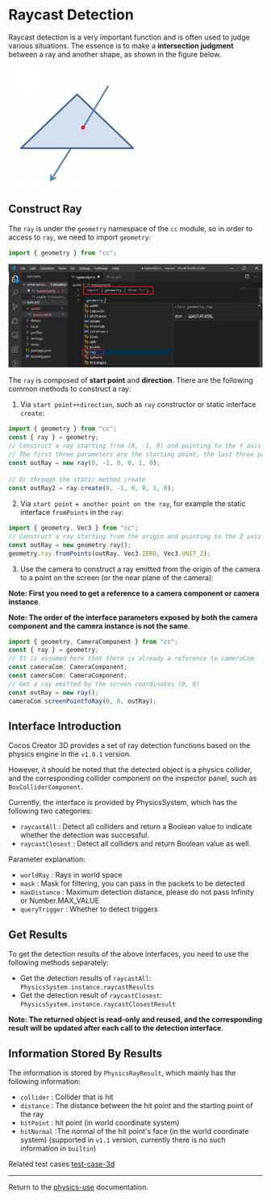 # Raycast Detection

Raycast detection is a very important function and is often used to judge various situations.
The essence is to make a **intersection judgment** between a ray and another shape, as shown in the figure below.

![raycast](img/raycast.jpg)

## Construct Ray

The `ray` is under the `geometry` namespace of the `cc` module, so in order to access to `ray`, we need to import `geometry`:

```ts
import { geometry } from "cc";
```

![import geometry](img/import-geometry.jpg)

The `ray` is composed of **start point** and **direction**. There are the following common methods to construct a ray:

1. Via `start point++direction`, such as `ray` constructor or static interface `create`:

```ts
import { geometry } from "cc";
const { ray } = geometry;
// Construct a ray starting from (0, -1, 0) and pointing to the Y axis
// The first three parameters are the starting point, the last three parameters are the direction
const outRay = new ray(0, -1, 0, 0, 1, 0);

// Or through the static method create
const outRay2 = ray.create(0, -1, 0, 0, 1, 0);
```

2. Via `start point` +` another point on the ray`, for example the static interface `fromPoints` in the `ray`:

```ts
import { geometry, Vec3 } from "cc";
// Construct a ray starting from the origin and pointing to the Z axis
const outRay = new geometry.ray();
geometry.ray.fromPoints(outRay, Vec3.ZERO, Vec3.UNIT_Z);
```

3. Use the camera to construct a ray emitted from the origin of the camera to a point on the screen (or the near plane of the camera):

**Note: First you need to get a reference to a camera component or camera instance**.

**Note: The order of the interface parameters exposed by both the camera component and the camera instance is not the same**.

```ts
import { geometry, CameraComponent } from "cc";
const { ray } = geometry;
// It is assumed here that there is already a reference to cameraCom
const cameraCom: CameraComponent;
const cameraCom: CameraComponent;
// Get a ray emitted by the screen coordinates (0, 0)
const outRay = new ray();
cameraCom.screenPointToRay(0, 0, outRay);
```

## Interface Introduction

Cocos Creator 3D provides a set of ray detection functions based on the physics engine in the `v1.0.1` version.

However, it should be noted that the detected object is a physics collider, and the corresponding collider component on the inspector panel, such as `BoxColliderComponent`.

Currently, the interface is provided by PhysicsSystem, which has the following two categories:

- `raycastAll` : Detect all colliders and return a Boolean value to indicate whether the detection was successful.
- `raycastClosest` : Detect all colliders and return Boolean value as well.

Parameter explanation:

- `worldRay` : Rays in world space
- `mask` : Mask for filtering, you can pass in the packets to be detected
- `maxDistance` : Maximum detection distance, please do not pass Infinity or Number.MAX_VALUE
- `queryTrigger` : Whether to detect triggers

## Get Results

To get the detection results of the above interfaces, you need to use the following methods separately:

- Get the detection results of `raycastAll`: `PhysicsSystem.instance.raycastResults`
- Get the detection result of `raycastClosest`: `PhysicsSystem.instance.raycastClosestResult`

**Note: The returned object is read-only and reused, and the corresponding result will be updated after each call to the detection interface**.

## Information Stored By Results

The information is stored by `PhysicsRayResult`, which mainly has the following information:

- `collider` : Collider that is hit
- `distance` : The distance between the hit point and the starting point of the ray
- `hitPoint` : hit point (in world coordinate system)
- `hitNormal` :The normal of the hit point's face (in the world coordinate system) (supported in `v1.1` version, currently there is no such information in `builtin`)

Related test cases [test-case-3d](https://github.com/cocos-creator/test-cases-3d/blob/master/assets/cases/physics/scenes/physics-raycast.scene)

---

Return to the [physics-use](physics-use.md) documentation.
